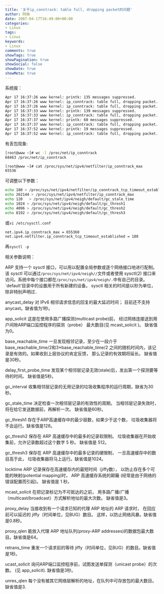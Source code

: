 ```yaml
---
title: '关于ip_conntrack: table full, dropping packet的问题'
author: 阿辉
date: 2007-04-17T16:49:00+00:00
categories:
- Linux
tags:
- Linux
keywords:
- Linux
comments: true
showTags: true
showPagination: true
showSocial: false
showDate: true
showMeta: true
---
```

系统报：
```bash
Apr 17 16:37:26 www kernel: printk: 135 messages suppressed.
Apr 17 16:37:26 www kernel: ip_conntrack: table full, dropping packet.
Apr 17 16:37:26 www kernel: ip_conntrack: table full, dropping packet.
Apr 17 16:37:33 www kernel: printk: 139 messages suppressed.
Apr 17 16:37:33 www kernel: ip_conntrack: table full, dropping packet.
Apr 17 16:37:37 www kernel: printk: 60 messages suppressed.
Apr 17 16:37:37 www kernel: ip_conntrack: table full, dropping packet.
Apr 17 16:37:52 www kernel: printk: 19 messages suppressed.
Apr 17 16:37:52 www kernel: ip_conntrack: table full, dropping packet.
```

有丢包现象:
```bash
[root@www ~]# wc -l /proc/net/ip_conntrack
68463 /proc/net/ip_conntrack

[root@www ~]# cat /proc/sys/net/ipv4/netfilter/ip_conntrack_max
65536
```
<!--more-->
可调整以下参数：
```bash
echo 180 > /proc/sys/net/ipv4/netfilter/ip_conntrack_tcp_timeout_established
echo 262144 > /proc/sys/net/ipv4/netfilter/ip_conntrack_max
echo 120   > /proc/sys/net/ipv4/neigh/default/gc_stale_time
echo 1024 > /proc/sys/net/ipv4/neigh/default/gc_thresh1
echo 4096 > /proc/sys/net/ipv4/neigh/default/gc_thresh2
echo 8192 > /proc/sys/net/ipv4/neigh/default/gc_thresh3
```
或`vi /etc/sysctl.conf`
```bash
net.ipv4.ip_conntrack_max = 655360
net.ipv4.netfilter.ip_conntrack_tcp_timeout_established = 180
```
再`sysctl -p`

相关参数说明：

ARP 支持一个 sysctl 接口，可以用以配置全局参数或逐个网络接口地进行配制。 该 sysctl 可以通过`/proc/sys/net/ipv4/neigh//`文件或者使用 sysctl(2) 接口来访问。系统中每个接口都在`/proc/sys/net/ipv4/neigh/.`中有自己的目录。`default’目录中的设置用于所有新建的设备。 sysctl 相关的时间是以秒为单位，除非特别声明过．

anycast_delay
对 IPv6 相邻请求信息的回复的最大延迟时间； 目前还不支持 anycast。缺省值为1秒。

app_solicit
这是在使用多路广播探测(multicast probe)前， 经过网络连接送到用户间隙ARP端口监控程序的探测（probe） 最大数目(见 mcast_solicit )。 缺省值为0。

base_reachable_time
一旦发现相邻记录，至少在一段介于 base_reachable_time/2和3*base_reachable_time/2 之间的随机时间内，该记录是有效的。如果收到上层协议的肯定反馈， 那么记录的有效期将延长。 缺省值是30秒。

delay_first_probe_time
发现某个相邻层记录无效(stale)后，发出第一个探测要等待的时间。 缺省值是5秒。

gc_interval
收集相邻层记录的无用记录的垃圾收集程序的运行周期，缺省为30秒。

gc_stale_time
决定检查一次相邻层记录的有效性的周期。 当相邻层记录失效时，将在给它发送数据前，再解析一次。 缺省值是60秒。

gc_thresh1
存在于ARP高速缓存中的最少层数，如果少于这个数， 垃圾收集器将不会运行。缺省值是128。

gc_thresh2
保存在 ARP 高速缓存中的最多的记录软限制。 垃圾收集器在开始收集前，允许记录数超过这个数字 5 秒。 缺省值是 512。

gc_thresh3
保存在 ARP 高速缓存中的最多记录的硬限制， 一旦高速缓存中的数目高于此， 垃圾收集器将马上运行。缺省值是1024。

locktime
ARP 记录保存在高速缓存内的最短时间（jiffy数）， 以防止存在多个可能的映射(potential mapping)时， ARP 高速缓存系统的颠簸 (经常是由于网络的错误配置而引起)。 缺省值是 1 秒。

mcast_solicit
在把记录标记为不可抵达的之前， 用多路广播/广播（multicast/broadcast）方式解析地址的最大次数。 缺省值是3。

proxy_delay
当接收到有一个请求已知的代理 ARP 地址的 ARP 请求时， 在回应前可以延迟的 jiffy（时间单位，见BUG）数目。 这样，以防止网络风暴。缺省值是0.8秒。

proxy_qlen
能放入代理 ARP 地址队列(proxy-ARP addresses)的数据包最大数目。缺省值是64。

retrans_time
重发一个请求前的等待 jiffy（时间单位，见BUG）的数目。缺省值是1秒。

ucast_solicit
询问ARP端口监控程序前，试图发送单探测（unicast probe）的次数。 (见 app_solicit). 缺省值是3秒。

unres_qlen
每个没有被其它网络层解析的地址，在队列中可存放包的最大数目。缺省值是3.
